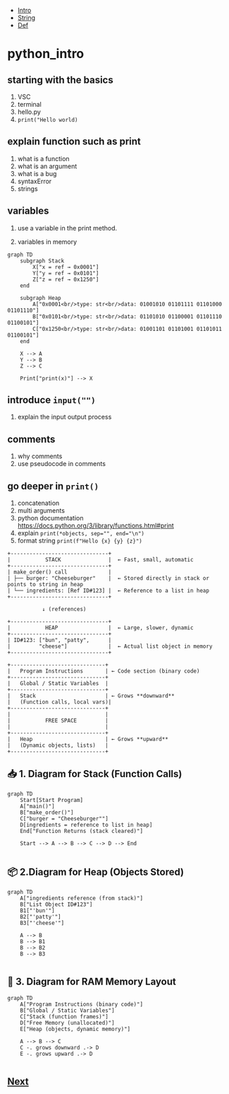 <nav>
    <ul>
        <li><a href="./README.md">Intro</a></li>
        <li><a href="./STRING.md">String</a></li>
        <li><a href="./DEF.md">Def</a></li>
    </ul>
</nav>

# python_intro

## starting with the basics

1. VSC
2. terminal
3. hello.py
4. `print("Hello world)`

## explain function such as print

1. what is a function
2. what is an argument
3. what is a bug
4. syntaxError
5. strings

## variables

1. use a variable in the print method.

2. variables in memory

```mermaid
graph TD
    subgraph Stack
        X["x = ref → 0x0001"]
        Y["y = ref → 0x0101"]
        Z["z = ref → 0x1250"]
    end

    subgraph Heap
        A["0x0001<br/>type: str<br/>data: 01001010 01101111 01101000 01101110"]
        B["0x0101<br/>type: str<br/>data: 01101010 01100001 01101110 01100101"]
        C["0x1250<br/>type: str<br/>data: 01001101 01101001 01101011 01100101"]
    end

    X --> A
    Y --> B
    Z --> C

    Print["print(x)"] --> X

```

## introduce `input("")`

1. explain the input output process

## comments

1. why comments
2. use pseudocode in comments

## go deeper in `print()`

1. concatenation
2. multi arguments
3. python documentation https://docs.python.org/3/library/functions.html#print
4. explain `print(*objects, sep="", end="\n")`
5. format string `print(f"Hello {x} {y} {z}")`

```pgsql
+-------------------------------+
|           STACK               |  ← Fast, small, automatic
+-------------------------------+
| make_order() call             |
| ├── burger: "Cheeseburger"    |  ← Stored directly in stack or points to string in heap
| └── ingredients: [Ref ID#123] |  ← Reference to a list in heap
+-------------------------------+

           ↓ (references)

+-------------------------------+
|           HEAP                |  ← Large, slower, dynamic
+-------------------------------+
| ID#123: ["bun", "patty",      |
|         "cheese"]             |  ← Actual list object in memory
+-------------------------------+

```

```pgsql
+------------------------------+
|   Program Instructions       | ← Code section (binary code)
+------------------------------+
|   Global / Static Variables  |
+------------------------------+
|   Stack                      | ← Grows **downward**
|   (Function calls, local vars)|
+------------------------------+
|                              |
|           FREE SPACE         |
|                              |
+------------------------------+
|   Heap                       | ← Grows **upward**
|   (Dynamic objects, lists)   |
+------------------------------+

```

## 📥 1. Diagram for Stack (Function Calls)

```mermaid
graph TD
    Start[Start Program]
    A["main()"]
    B["make_order()"]
    C["burger = "Cheeseburger""]
    D[ingredients = reference to list in heap]
    End["Function Returns (stack cleared)"]

    Start --> A --> B --> C --> D --> End


```

## 📦 2.Diagram for Heap (Objects Stored)

```mermaid
graph TD
    A["ingredients reference (from stack)"]
    B["List Object ID#123"]
    B1["'bun'"]
    B2["'patty'"]
    B3["'cheese'"]

    A --> B
    B --> B1
    B --> B2
    B --> B3


```

## 🧠 3. Diagram for RAM Memory Layout

```mermaid
graph TD
    A["Program Instructions (binary code)"]
    B["Global / Static Variables"]
    C["Stack (function frames)"]
    D["Free Memory (unallocated)"]
    E["Heap (objects, dynamic memory)"]

    A --> B --> C
    C -. grows downward .-> D
    E -. grows upward .-> D


```

## <a href="./STRING.md">Next</a>
